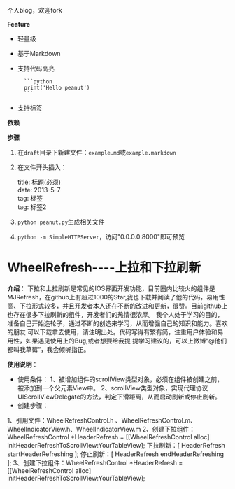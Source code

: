 个人blog，欢迎fork

**Feature**

- 轻量级
- 基于Markdown  
- 支持代码高亮

		```python
		print('Hello peanut')
		```

- 支持标签 

**依赖**

**步骤**

1. 在`draft`目录下新建文件：`example.md`或`example.markdown`
2. 在文件开头插入：

	title:	标题(必须)  
	date:	2013-5-7  
	tag:	标签   
	tag:	标签2   

3. `python peanut.py`生成相关文件
4. `python -m SimpleHTTPServer`，访问"0.0.0.0:8000"即可预览


# WheelRefresh----上拉和下拉刷新
**介绍**：
下拉和上拉刷新是常见的IOS界面开发功能，目前圈内比较火的组件是MJRefresh，在github上有超过1000的Star,我也下载并阅读了他的代码，易用性高、下拉形式较多，并且开发者本人还在不断的改进和更新，很赞。目前github上
也存在很多下拉刷新的组件，开发者们的热情很浓厚。
我个人处于学习的目的，准备自己开始造轮子，通过不断的创造来学习，从而增强自己的知识和能力。喜欢的朋友
可以下载拿去使用，请注明出处。代码写得有繁有简，注重用户体验和易用性，如果遇见使用上的Bug,或者想要给我提
提学习建议的，可以上微博“@他们都叫我草莓”，我会倾听指正。



**使用说明**：
- 使用条件：
1、被增加组件的scrollView类型对象，必须在组件被创建之前，被添加到一个父元素View中。
2、scrollView类型对象，实现代理协议UIScrollViewDelegate的方法，判定下滑距离，从而启动刷新或停止刷新。
- 创建步骤：

1、引用文件：WheelRefreshControl.h 、WheelRefreshControl.m、WheelIndicatorView.h、WheelIndicatorView.m
2、创建下拉组件：WheelRefreshControl *HeaderRefresh = [[WheelRefreshControl alloc] initHeaderRefreshToScrollView:YourTableView];
下拉刷新：[ HeaderRefresh startHeaderRefreshing ];
停止刷新：[ HeaderRefresh endHeaderRefreshing ];
3、创建下拉组件：WheelRefreshControl *HeaderRefresh = [[WheelRefreshControl alloc] initHeaderRefreshToScrollView:YourTableView];
